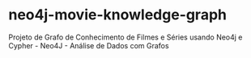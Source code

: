 # neo4j-movie-knowledge-graph
Projeto de Grafo de Conhecimento de Filmes e Séries usando Neo4j e Cypher -  Neo4J - Análise de Dados com Grafos
